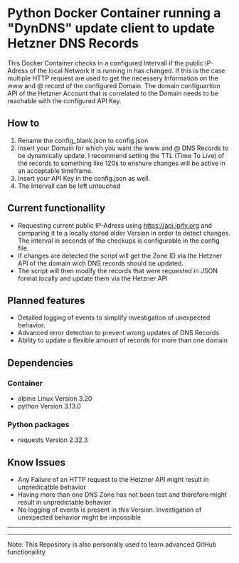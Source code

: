 # Python Docker Container running a "DynDNS" update client to update Hetzner DNS Records

This Docker Container checks in a configured Intervall if the public IP-Adress of the local Network it is running in has changed. If this is the case multiple HTTP request are used to get the necessery Information on the www and @ record of the configured Domain. The domain configuartion API of the Hetzner Account that is correlated to the Domain needs to be reachable with the configured API Key.

## How to
1. Rename the config_blank.json to config.json
2. Insert your Domain for which you want the www and @ DNS Records to be dynamically update. I recommend setting the TTL (Time To Live) of the records to something like 120s to enshure changes will be active in an acceptable timeframe.
3. Insert your API Key in the config.json as well.
4. The Intervall can be left untouched

## Current functionallity

- Requesting current public IP-Adress using https://api.ipify.org and comparing it to a locally stored older Version in order to detect changes. The interval in seconds of the checkups is configurable in the config file.
- If changes are detected the script will get the Zone ID via the Hetzner API of the domain wich DNS records should be updated.
- The script will then modify the records that were requested in JSON format locally and update them via the Hetzner API

## Planned features
- Detailed logging of events to simplify investigation of unexpected behavior.
- Advanced error detection to prevent wrong updates of DNS Records
- Ability to update a flexible amount of records for more than one domain

## Dependencies

### Container
- alpine Linux Version 3.20
- python Version 3.13.0

### Python packages
- requests Version 2.32.3

## Know Issues
- Any Failure of an HTTP request to the Hetzner API might result in unpredicatble behavior
- Having more than one DNS Zone has not been test and therefore might result in unpredictable behavior
- No logging of events is present in this Version. Investigation of unexpected behavior might be impossible

---
---

Note: This Repository is also personally used to learn advanced GitHub functionallity